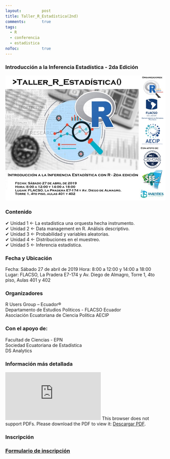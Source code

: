 ```yaml
---
layout: 		post
title: Taller_R_Estadística(2nd)
comments:		true
tags: 
  - R
  - conferencia
  - estadistica
noToc:			true
---
```


### Introducción a la Inferencia Estadística - 2da Edición 



![](/img/eventos/inf_stat2.jpeg)

### Contenido

✔ Unidad 1 <- La estadística una orquesta hecha instrumento.  
✔ Unidad 2 <- Data management en R. Análisis descriptivo.  
✔ Unidad 3 <- Probabilidad y variables aleatorias.  
✔ Unidad 4 <- Distribuciones en el muestreo.  
✔ Unidad 5 <- Inferencia estadística.  

### Fecha y Ubicación

Fecha: Sábado 27 de abril de 2019
Hora: 8:00 a 12:00 y 14:00 a 18:00  
Lugar: FLACSO, La Pradera E7-174 y Av. Diego de Almagro, Torre 1, 4to piso, Aulas 401 y 402  
  
### Organizadores

R Users Group – Ecuador®  
Departamento de Estudios Polìticos - FLACSO Ecuador  
Asociación Ecuatoriana de Ciencia Política AECIP

### Con el apoyo de:  

Facultad de Ciencias - EPN  
Sociedad Ecuatoriana de Estadística  
DS Analytics  

### Información más detallada

<object data="http://rusersgroup.com/pdf/inf_rstat2/Taller de Introducción a la Inferencia Estadística - RUGE_2nd.pdf" type="application/pdf" width="1100px" height="800px">
    <embed src="http://rusersgroup.com/pdf/inf_rstat2/Taller de Introducción a la Inferencia Estadística - RUGE 2.pdf">
        This browser does not support PDFs. Please download the PDF to view it: 
  <a href="http://rusersgroup.com/pdf/inf_rstat2/
Taller de Introducción a la Inferencia Estadística - RUGE_2nd.pdf">Descargar PDF</a>.</p>
    </embed>
</object>


### Inscripción

### [Formulario de inscripción](https://forms.gle/XEUDbHX93KG5HPN48)  
  
  


